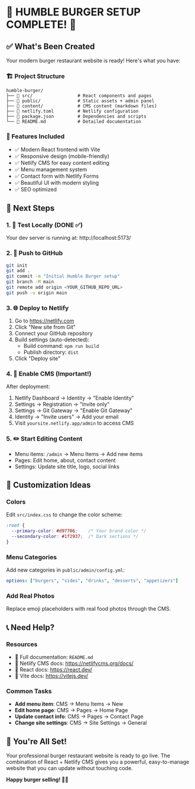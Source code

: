 # 🍔 HUMBLE BURGER SETUP COMPLETE! 🍔

## ✅ What's Been Created

Your modern burger restaurant website is ready! Here's what you have:

### 🏗️ Project Structure
```
humble-burger/
├── 📁 src/                 # React components and pages
├── 📁 public/              # Static assets + admin panel
├── 📁 content/             # CMS content (markdown files)
├── 📄 netlify.toml         # Netlify configuration
├── 📄 package.json         # Dependencies and scripts
└── 📄 README.md            # Detailed documentation
```

### 🚀 Features Included
- ✅ Modern React frontend with Vite
- ✅ Responsive design (mobile-friendly)
- ✅ Netlify CMS for easy content editing
- ✅ Menu management system
- ✅ Contact form with Netlify Forms
- ✅ Beautiful UI with modern styling
- ✅ SEO optimized

## 🎯 Next Steps

### 1. 🧪 Test Locally (DONE ✅)
Your dev server is running at: http://localhost:5173/

### 2. 🔀 Push to GitHub
```bash
git init
git add .
git commit -m "Initial Humble Burger setup"
git branch -M main
git remote add origin <YOUR_GITHUB_REPO_URL>
git push -u origin main
```

### 3. 🌐 Deploy to Netlify
1. Go to https://netlify.com
2. Click "New site from Git"
3. Connect your GitHub repository
4. Build settings (auto-detected):
   - Build command: `npm run build`
   - Publish directory: `dist`
5. Click "Deploy site"

### 4. 🔐 Enable CMS (Important!)
After deployment:
1. Netlify Dashboard → Identity → "Enable Identity"
2. Settings → Registration → "Invite only"  
3. Settings → Git Gateway → "Enable Git Gateway"
4. Identity → "Invite users" → Add your email
5. Visit `yoursite.netlify.app/admin` to access CMS

### 5. ✏️ Start Editing Content
- Menu items: `/admin` → Menu Items → Add new items
- Pages: Edit home, about, contact content
- Settings: Update site title, logo, social links

## 🎨 Customization Ideas

### Colors
Edit `src/index.css` to change the color scheme:
```css
:root {
  --primary-color: #d97706;    /* Your brand color */
  --secondary-color: #1f2937;  /* Dark sections */
}
```

### Menu Categories
Add new categories in `public/admin/config.yml`:
```yaml
options: ["burgers", "sides", "drinks", "desserts", "appetizers"]
```

### Add Real Photos
Replace emoji placeholders with real food photos through the CMS.

## 📞 Need Help?

### Resources
- 📖 Full documentation: `README.md`
- 🔗 Netlify CMS docs: https://netlifycms.org/docs/
- 🔗 React docs: https://react.dev/
- 🔗 Vite docs: https://vitejs.dev/

### Common Tasks
- **Add menu item**: CMS → Menu Items → New
- **Edit home page**: CMS → Pages → Home Page  
- **Update contact info**: CMS → Pages → Contact Page
- **Change site settings**: CMS → Site Settings → General

## 🎉 You're All Set!

Your professional burger restaurant website is ready to go live. The combination of React + Netlify CMS gives you a powerful, easy-to-manage website that you can update without touching code.

**Happy burger selling! 🍔✨**
